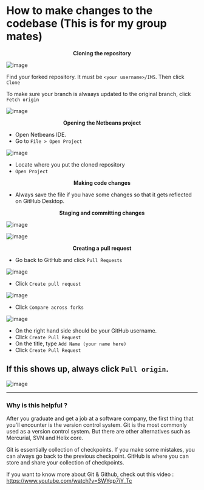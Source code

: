 # How to make changes to the codebase (This is for my group mates)

<p align="center"><strong>Cloning the repository</strong></p>



![image](https://user-images.githubusercontent.com/82688509/192075386-e3b6889a-0f59-4325-9169-7db586b554d5.png)

Find your forked repository. It must be `<your username>/IMS`. Then click `Clone`


To make sure your branch is alwaays updated to the original branch, click `Fetch origin`

![image](https://user-images.githubusercontent.com/82688509/192075429-f829fe83-4ac5-4ea9-9a18-e9fa3607676f.png)



<p align="center"><strong>Opening the Netbeans project</strong></p>


* Open Netbeans IDE.
* Go to `File > Open Project`
 
![image](https://user-images.githubusercontent.com/82688509/190169040-a1aca245-da97-468a-9047-cb7db4f51da4.png)

* Locate where you put the cloned repository
* `Open Project`


<p align="center"><strong>Making code changes</strong></p>



* Always save the file if you have some changes so that it gets reflected on GitHub Desktop.



<p align="center"><strong>Staging and committing changes</strong></p>

![image](https://user-images.githubusercontent.com/82688509/192077134-5516fcd6-bbf8-4894-88fc-c05fca9e8e4c.png)


![image](https://user-images.githubusercontent.com/82688509/192076332-79acb4ba-35d8-45d6-9892-18e581565d05.png)



<p align="center"><strong>Creating a pull request</strong></p>


* Go back to GitHub and click `Pull Requests`

![image](https://user-images.githubusercontent.com/82688509/190545786-b229527e-46ac-4d02-ac5e-f484e00beb63.png)

* Click `Create pull request`

![image](https://user-images.githubusercontent.com/82688509/190545812-e6214790-8447-4f04-b447-f3303ebbc287.png)

* Click `Compare across forks`

![image](https://user-images.githubusercontent.com/82688509/190546168-7dcd9fa9-d67e-432c-99f2-c7b2165fe4af.png)

* On the right hand side should be your GitHub username.
* Click `Create Pull Request`
* On the title, type `Add Name (your name here)`
* Click `Create Pull Request`


## If this shows up, always click `Pull origin`. 

![image](https://user-images.githubusercontent.com/82688509/192076315-ab2adb24-f501-479a-9680-cd6c187c75dc.png)

---

### Why is this helpful ?

After you graduate and get a job at a software company, the first thing that you'll encounter is the version control system. Git is the most commonly used as a version control system. But there are other alternatives such as Mercurial, SVN and Helix core. 

Git is essentially collection of checkpoints. If you make some mistakes, you can always go back to the previous checkpoint.
GitHub is where you can store and share your collection of checkpoints.

If you want to know more about Git & Github, check out this video : https://www.youtube.com/watch?v=SWYqp7iY_Tc
